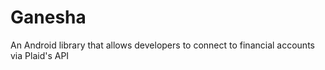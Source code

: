 # Ganesha
An Android library that allows developers to connect to financial accounts via Plaid's API
